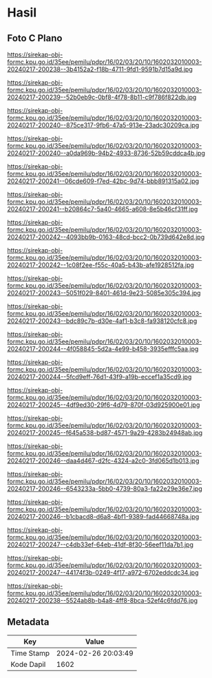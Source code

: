 # Hasil

## Foto C Plano

https://sirekap-obj-formc.kpu.go.id/35ee/pemilu/pdpr/16/02/03/20/10/1602032010003-20240217-200238--3b4152a2-f18b-4711-9fd1-9591b7d15a9d.jpg

https://sirekap-obj-formc.kpu.go.id/35ee/pemilu/pdpr/16/02/03/20/10/1602032010003-20240217-200239--52b0eb9c-0bf8-4f78-8b11-c9f786f822db.jpg

https://sirekap-obj-formc.kpu.go.id/35ee/pemilu/pdpr/16/02/03/20/10/1602032010003-20240217-200240--875ce317-9fb6-47a5-913e-23adc30209ca.jpg

https://sirekap-obj-formc.kpu.go.id/35ee/pemilu/pdpr/16/02/03/20/10/1602032010003-20240217-200240--a0da969b-94b2-4933-8736-52b59cddca4b.jpg

https://sirekap-obj-formc.kpu.go.id/35ee/pemilu/pdpr/16/02/03/20/10/1602032010003-20240217-200241--06cde609-f7ed-42bc-9d74-bbb891315a02.jpg

https://sirekap-obj-formc.kpu.go.id/35ee/pemilu/pdpr/16/02/03/20/10/1602032010003-20240217-200241--b20864c7-5a40-4665-a608-8e5b46cf31ff.jpg

https://sirekap-obj-formc.kpu.go.id/35ee/pemilu/pdpr/16/02/03/20/10/1602032010003-20240217-200242--4093bb9b-0163-48cd-bcc2-0b739d642e8d.jpg

https://sirekap-obj-formc.kpu.go.id/35ee/pemilu/pdpr/16/02/03/20/10/1602032010003-20240217-200242--1c08f2ee-f55c-40a5-b43b-afe1928512fa.jpg

https://sirekap-obj-formc.kpu.go.id/35ee/pemilu/pdpr/16/02/03/20/10/1602032010003-20240217-200243--5051f029-8401-461d-9e23-5085e305c394.jpg

https://sirekap-obj-formc.kpu.go.id/35ee/pemilu/pdpr/16/02/03/20/10/1602032010003-20240217-200243--bdc89c7b-d30e-4af1-b3c8-fa938120cfc8.jpg

https://sirekap-obj-formc.kpu.go.id/35ee/pemilu/pdpr/16/02/03/20/10/1602032010003-20240217-200244--4f058845-5d2a-4e99-b458-3935efffc5aa.jpg

https://sirekap-obj-formc.kpu.go.id/35ee/pemilu/pdpr/16/02/03/20/10/1602032010003-20240217-200244--5fcd9eff-76d1-43f9-a19b-eccef1a35cd9.jpg

https://sirekap-obj-formc.kpu.go.id/35ee/pemilu/pdpr/16/02/03/20/10/1602032010003-20240217-200245--4df9ed30-29f6-4d79-870f-03d925900e01.jpg

https://sirekap-obj-formc.kpu.go.id/35ee/pemilu/pdpr/16/02/03/20/10/1602032010003-20240217-200245--f645a538-bd87-4571-9a29-4283b24948ab.jpg

https://sirekap-obj-formc.kpu.go.id/35ee/pemilu/pdpr/16/02/03/20/10/1602032010003-20240217-200246--daa4d467-d2fc-4324-a2c0-3fd065d1b013.jpg

https://sirekap-obj-formc.kpu.go.id/35ee/pemilu/pdpr/16/02/03/20/10/1602032010003-20240217-200246--6543233a-5bb0-4739-80a3-fa22e29e36e7.jpg

https://sirekap-obj-formc.kpu.go.id/35ee/pemilu/pdpr/16/02/03/20/10/1602032010003-20240217-200246--b1cbacd8-d6a8-4bf1-9389-fad44668748a.jpg

https://sirekap-obj-formc.kpu.go.id/35ee/pemilu/pdpr/16/02/03/20/10/1602032010003-20240217-200247--c4db33ef-64eb-41df-8f30-56eef11da7b1.jpg

https://sirekap-obj-formc.kpu.go.id/35ee/pemilu/pdpr/16/02/03/20/10/1602032010003-20240217-200247--44174f3b-0249-4f17-a972-6702eddcdc34.jpg

https://sirekap-obj-formc.kpu.go.id/35ee/pemilu/pdpr/16/02/03/20/10/1602032010003-20240217-200238--5524ab8b-b4a8-4ff8-8bca-52ef4c6fdd76.jpg


## Metadata

| Key        | Value               |
| ---------- | ------------------- |
| Time Stamp | 2024-02-26 20:03:49 |
| Kode Dapil | 1602                |



